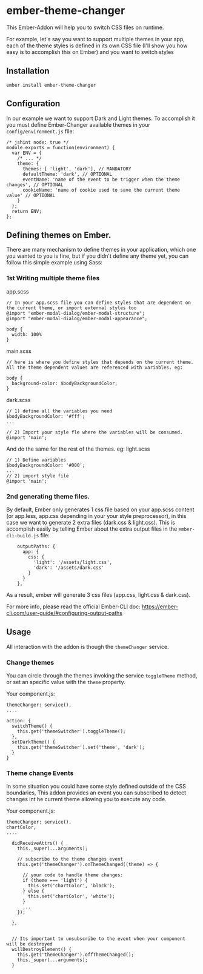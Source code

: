 # ember-theme-changer

This Ember-Addon will help you to switch CSS files on runtime.

For example, let's say you want to support multiple themes in your app, each of the theme styles is defined in its own CSS file (I'll show you how easy is to accomplish this on Ember) and you want to switch styles



## Installation

`ember install ember-theme-changer`


## Configuration

In our example we want to support Dark and Light themes. To accomplish it you must define Ember-Changer available themes in your `config/environment.js` file:

```
/* jshint node: true */
module.exports = function(environment) {
  var ENV = {
    /* ... */
    theme: {
      themes: [ 'light', 'dark'], // MANDATORY
      defaultTheme: 'dark', // OPTIONAL
      eventName: 'name of the event to be trigger when the theme changes', // OPTIONAL
      cookieName: 'name of cookie used to save the current theme value' // OPTIONAL
    }
  };
  return ENV;
};
```

## Defining themes on Ember.

There are many mechanism to define themes in your application, which one you wanted to you is fine, but if you didn't define any theme yet, you can follow this simple example using Sass:

### 1st Writing multiple theme files
app.scss
```
// In your app.scss file you can define styles that are dependent on the current theme, or import external styles too
@import "ember-modal-dialog/ember-modal-structure";
@import "ember-modal-dialog/ember-modal-appearance";

body {
  width: 100%
}
```

main.scss
```
// here is where you define styles that depends on the current theme. All the theme dependent values are referenced with variables. eg:

body {
  background-color: $bodyBackgroundColor;
}
```

dark.scss
```
// 1) define all the variables you need
$bodyBackgroundColor: '#fff';
...

// 2) Import your style fle where the variables will be consumed.
@import 'main';
```

And do the same for the rest of the themes. eg:
light.scss
```
// 1) Define variables
$bodyBackgroundColor: '#000';
...
// 2) import style file
@import 'main';
```

### 2nd generating theme files.
By default, Ember only generates 1 css file based on your app.scss content (or app.less, app.css depending in your your style preprocessor), in this case we want to generate 2 extra files (dark.css & light.css). This is accomplish easily by telling Ember about the extra output files in the `ember-cli-build.js` file:

```
    outputPaths: {
      app: {
        css: {
          'light': '/assets/light.css',
          'dark': '/assets/dark.css'
        }
      }
    },
```
As a result, ember will generate 3 css files (app.css, light.css & dark.css).

For more info, please read the official Ember-CLI doc: https://ember-cli.com/user-guide/#configuring-output-paths



## Usage

All interaction with the addon is though the `themeChanger` service.

### Change themes

You can circle through the themes invoking the service `toggleTheme` method, or set an specific value with the `theme` property.

Your component.js:
```
themeChanger: service(),
....

action: {
  switchTheme() {
    this.get('themeSwitcher').toggleTheme();
  },
  setDarkTheme() {
    this.get('themeSwitcher').set('theme', 'dark');
  }
}
```

### Theme change Events

In some situation you could have some style defined outside of the CSS boundaries, This addon provides an event you can subscribed to detect changes int he current theme allowing you to execute any code.

Your component.js:
```
themeChanger: service(),
chartColor,
....

  didReceiveAttrs() {
    this._super(...arguments);

    // subscribe to the theme changes event
    this.get('themeChanger').onThemeChanged((theme) => {

      // your code to handle theme changes:
      if (theme === 'light') {
        this.set('chartColor', 'black');
      } else {
        this.set('chartColor', 'white');
      }
      ...
    });

  },


  // Its important to unsubscribe to the event when your component will be destroyed
  willDestroyElement() {
    this.get('themeChanger').offThemeChanged();
    this._super(...arguments);
  }
```